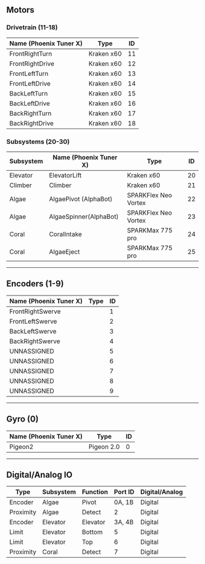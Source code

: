 ## Motors 
### Drivetrain (11-18)

| Name (Phoenix Tuner X) | Type       | ID  |
| ---------------------- | ---------- | --- |
| FrontRightTurn         | Kraken x60 | 11  |
| FrontRightDrive        | Kraken x60 | 12  |
| FrontLeftTurn          | Kraken x60 | 13  |
| FrontLeftDrive         | Kraken x60 | 14  |
| BackLeftTurn           | Kraken x60 | 15  |
| BackLeftDrive          | Kraken x60 | 16  |
| BackRightTurn          | Kraken x60 | 17  |
| BackRightDrive         | Kraken x60 | 18  |

### Subsystems (20-30)

| Subsystem | Name (Phoenix Tuner X) | Type                 | ID  |
| --------- | ---------------------- | -------------------- | --- |
| Elevator  | ElevatorLift           | Kraken x60           | 20  |
| Climber   | Climber                | Kraken x60           | 21  |
| Algae     | AlgaePivot (AlphaBot)  | SPARKFlex Neo Vortex | 22  |
| Algae     | AlgaeSpinner(AlphaBot) | SPARKFlex Neo Vortex | 23  |
| Coral     | CoralIntake            | SPARKMax 775 pro     | 24  |
| Coral     | AlgaeEject             | SPARKMax 775 pro     | 25  |
___
## Encoders (1-9)

| Name (Phoenix Tuner X) | Type | ID  |
| ---------------------- | ---- | --- |
| FrontRightSwerve       |      | 1   |
| FrontLeftSwerve        |      | 2   |
| BackLeftSwerve         |      | 3   |
| BackRightSwerve        |      | 4   |
| UNNASSIGNED            |      | 5   |
| UNNASSIGNED            |      | 6   |
| UNNASSIGNED            |      | 7   |
| UNNASSIGNED            |      | 8   |
| UNNASSIGNED            |      | 9   |
___
## Gyro (0)

| Name (Phoenix Tuner X) | Type       | ID  |
| ---------------------- | ---------- | --- |
| Pigeon2                | Pigeon 2.0 | 0   |
___
## Digital/Analog IO

| Type      | Subsystem | Function | Port ID | Digital/Analog |
| --------- | --------- | -------- | ------- | -------------- |
| Encoder   | Algae     |  Pivot   |  0A, 1B | Digital        |
| Proximity | Algae     |  Detect  |  2      | Digital        |
| Encoder   | Elevator  |  Elevator|  3A, 4B | Digital        |
| Limit     | Elevator  |  Bottom  |  5      | Digital        |
| Limit     | Elevator  |  Top     |  6      | Digital        |
| Proximity | Coral     |  Detect  |  7      | Digital        |
